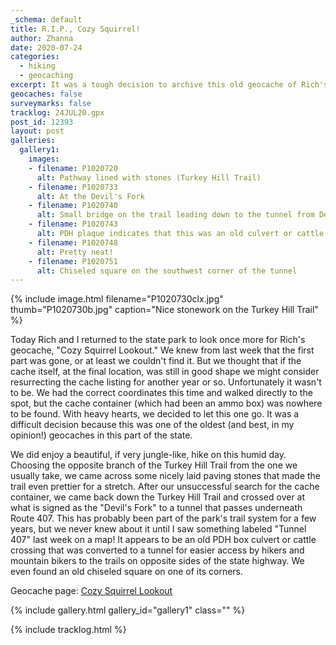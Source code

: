```yaml
---
_schema: default
title: R.I.P., Cozy Squirrel!
author: Zhanna
date: 2020-07-24
categories:
  - hiking
  - geocaching
excerpt: It was a tough decision to archive this old geocache of Rich's.
geocaches: false
surveymarks: false
tracklog: 24JUL20.gpx
post_id: 12393
layout: post
galleries:
  gallery1:
    images:
    - filename: P1020720
      alt: Pathway lined with stones (Turkey Hill Trail)
    - filename: P1020733
      alt: At the Devil's Fork
    - filename: P1020740
      alt: Small bridge on the trail leading down to the tunnel from Devil's Fork   
    - filename: P1020743
      alt: PDH plaque indicates that this was an old culvert or cattle crossing 
    - filename: P1020748
      alt: Pretty neat!
    - filename: P1020751
      alt: Chiseled square on the southwest corner of the tunnel
---
```


{% include image.html filename="P1020730clx.jpg" thumb="P1020730b.jpg" caption="Nice stonework on the Turkey Hill Trail" %}

Today Rich and I returned to the state park to look once more for Rich's geocache, "Cozy Squirrel Lookout." We knew from last week that the first part was gone, or at least we couldn't find it. But we thought that if the cache itself, at the final location, was still in good shape we might consider resurrecting the cache listing for another year or so. Unfortunately it wasn't to be. We had the correct coordinates this time and walked directly to the spot, but the cache container (which had been an ammo box) was nowhere to be found. With heavy hearts, we decided to let this one go. It was a difficult decision because this was one of the oldest (and best, in my opinion!) geocaches in this part of the state.

We did enjoy a beautiful, if very jungle-like, hike on this humid day. Choosing the opposite branch of the Turkey Hill Trail from the one we usually take, we came across some nicely laid paving stones that made the trail even prettier for a stretch. After our unsuccessful search for the cache container, we came back down the Turkey Hill Trail and crossed over at what is signed as the "Devil's Fork" to a tunnel that passes underneath Route 407. This has probably been part of the park's trail system for a few years, but we never knew about it until I saw something labeled "Tunnel 407" last week on a map! It appears to be an old PDH box culvert or cattle crossing that was converted to a tunnel for easier access by hikers and mountain bikers to the trails on opposite sides of the state highway. We even found an old chiseled square on one of its corners.

Geocache page: [Cozy Squirrel Lookout](https://www.geocaching.com/geocache/GC79B_cozy-squirrel-lookout)

{% include gallery.html gallery_id="gallery1" class="" %}

{% include tracklog.html %}